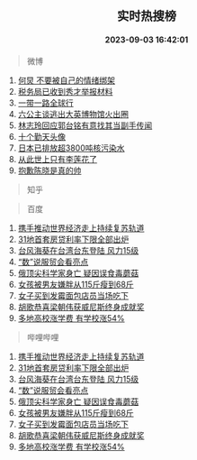 <div align="center"><h2>实时热搜榜</h2><h4>2023-09-03 16:42:01</h4></div>

> 微博  

1. [何炅 不要被自己的情绪绑架](https://s.weibo.com/weibo?q=%E4%BD%95%E7%82%85%20%E4%B8%8D%E8%A6%81%E8%A2%AB%E8%87%AA%E5%B7%B1%E7%9A%84%E6%83%85%E7%BB%AA%E7%BB%91%E6%9E%B6&t=31&band_rank=1&Refer=top)<br />
2. [税务局已收到秀才举报材料](https://s.weibo.com/weibo?q=%23%E7%A8%8E%E5%8A%A1%E5%B1%80%E5%B7%B2%E6%94%B6%E5%88%B0%E7%A7%80%E6%89%8D%E4%B8%BE%E6%8A%A5%E6%9D%90%E6%96%99%23&t=31&band_rank=2&Refer=top)<br />
3. [一带一路全球行](https://s.weibo.com/weibo?q=%23%E4%B8%80%E5%B8%A6%E4%B8%80%E8%B7%AF%E5%85%A8%E7%90%83%E8%A1%8C%23&t=31&band_rank=3&Refer=top)<br />
4. [六公主谈逃出大英博物馆火出圈](https://s.weibo.com/weibo?q=%23%E5%85%AD%E5%85%AC%E4%B8%BB%E8%B0%88%E9%80%83%E5%87%BA%E5%A4%A7%E8%8B%B1%E5%8D%9A%E7%89%A9%E9%A6%86%E7%81%AB%E5%87%BA%E5%9C%88%23&t=31&band_rank=4&Refer=top)<br />
5. [林志玲回应郭台铭有意找其当副手传闻](https://s.weibo.com/weibo?q=%23%E6%9E%97%E5%BF%97%E7%8E%B2%E5%9B%9E%E5%BA%94%E9%83%AD%E5%8F%B0%E9%93%AD%E6%9C%89%E6%84%8F%E6%89%BE%E5%85%B6%E5%BD%93%E5%89%AF%E6%89%8B%E4%BC%A0%E9%97%BB%23&t=31&band_rank=5&Refer=top)<br />
6. [十个勤天头像](https://s.weibo.com/weibo?q=%E5%8D%81%E4%B8%AA%E5%8B%A4%E5%A4%A9%E5%A4%B4%E5%83%8F&t=31&band_rank=6&Refer=top)<br />
7. [日本已排放超3800吨核污染水](https://s.weibo.com/weibo?q=%23%E6%97%A5%E6%9C%AC%E5%B7%B2%E6%8E%92%E6%94%BE%E8%B6%853800%E5%90%A8%E6%A0%B8%E6%B1%A1%E6%9F%93%E6%B0%B4%23&t=31&band_rank=7&Refer=top)<br />
8. [从此世上只有李莲花了](https://s.weibo.com/weibo?q=%E4%BB%8E%E6%AD%A4%E4%B8%96%E4%B8%8A%E5%8F%AA%E6%9C%89%E6%9D%8E%E8%8E%B2%E8%8A%B1%E4%BA%86&t=31&band_rank=8&Refer=top)<br />
9. [抱歉陈晓是真的帅](https://s.weibo.com/weibo?q=%23%E6%8A%B1%E6%AD%89%E9%99%88%E6%99%93%E6%98%AF%E7%9C%9F%E7%9A%84%E5%B8%85%23&t=31&band_rank=9&Refer=top)<br />

> 知乎  


> 百度  

1. [携手推动世界经济走上持续复苏轨道](https://www.baidu.com/s?wd=%E6%90%BA%E6%89%8B%E6%8E%A8%E5%8A%A8%E4%B8%96%E7%95%8C%E7%BB%8F%E6%B5%8E%E8%B5%B0%E4%B8%8A%E6%8C%81%E7%BB%AD%E5%A4%8D%E8%8B%8F%E8%BD%A8%E9%81%93&sa=fyb_news&rsv_dl=fyb_news)<br />
2. [31地首套房贷利率下限全部出炉](https://www.baidu.com/s?wd=31%E5%9C%B0%E9%A6%96%E5%A5%97%E6%88%BF%E8%B4%B7%E5%88%A9%E7%8E%87%E4%B8%8B%E9%99%90%E5%85%A8%E9%83%A8%E5%87%BA%E7%82%89&sa=fyb_news&rsv_dl=fyb_news)<br />
3. [台风海葵在台湾台东登陆 风力15级](https://www.baidu.com/s?wd=%E5%8F%B0%E9%A3%8E%E6%B5%B7%E8%91%B5%E5%9C%A8%E5%8F%B0%E6%B9%BE%E5%8F%B0%E4%B8%9C%E7%99%BB%E9%99%86+%E9%A3%8E%E5%8A%9B15%E7%BA%A7&sa=fyb_news&rsv_dl=fyb_news)<br />
4. [“数”说服贸会看亮点](https://www.baidu.com/s?wd=%E2%80%9C%E6%95%B0%E2%80%9D%E8%AF%B4%E6%9C%8D%E8%B4%B8%E4%BC%9A%E7%9C%8B%E4%BA%AE%E7%82%B9&sa=fyb_news&rsv_dl=fyb_news)<br />
5. [俄顶尖科学家身亡 疑因误食毒蘑菇](https://www.baidu.com/s?wd=%E4%BF%84%E9%A1%B6%E5%B0%96%E7%A7%91%E5%AD%A6%E5%AE%B6%E8%BA%AB%E4%BA%A1+%E7%96%91%E5%9B%A0%E8%AF%AF%E9%A3%9F%E6%AF%92%E8%98%91%E8%8F%87&sa=fyb_news&rsv_dl=fyb_news)<br />
6. [女孩被男友嫌胖从115斤瘦到68斤](https://www.baidu.com/s?wd=%E5%A5%B3%E5%AD%A9%E8%A2%AB%E7%94%B7%E5%8F%8B%E5%AB%8C%E8%83%96%E4%BB%8E115%E6%96%A4%E7%98%A6%E5%88%B068%E6%96%A4&sa=fyb_news&rsv_dl=fyb_news)<br />
7. [女子买到发霉面包店员当场吃下](https://www.baidu.com/s?wd=%E5%A5%B3%E5%AD%90%E4%B9%B0%E5%88%B0%E5%8F%91%E9%9C%89%E9%9D%A2%E5%8C%85%E5%BA%97%E5%91%98%E5%BD%93%E5%9C%BA%E5%90%83%E4%B8%8B&sa=fyb_news&rsv_dl=fyb_news)<br />
8. [胡歌恭喜梁朝伟获威尼斯终身成就奖](https://www.baidu.com/s?wd=%E8%83%A1%E6%AD%8C%E6%81%AD%E5%96%9C%E6%A2%81%E6%9C%9D%E4%BC%9F%E8%8E%B7%E5%A8%81%E5%B0%BC%E6%96%AF%E7%BB%88%E8%BA%AB%E6%88%90%E5%B0%B1%E5%A5%96&sa=fyb_news&rsv_dl=fyb_news)<br />
9. [多地高校涨学费 有学校涨54%](https://www.baidu.com/s?wd=%E5%A4%9A%E5%9C%B0%E9%AB%98%E6%A0%A1%E6%B6%A8%E5%AD%A6%E8%B4%B9+%E6%9C%89%E5%AD%A6%E6%A0%A1%E6%B6%A854%25&sa=fyb_news&rsv_dl=fyb_news)<br />

> 哔哩哔哩  

1. [携手推动世界经济走上持续复苏轨道](https://www.baidu.com/s?wd=%E6%90%BA%E6%89%8B%E6%8E%A8%E5%8A%A8%E4%B8%96%E7%95%8C%E7%BB%8F%E6%B5%8E%E8%B5%B0%E4%B8%8A%E6%8C%81%E7%BB%AD%E5%A4%8D%E8%8B%8F%E8%BD%A8%E9%81%93&sa=fyb_news&rsv_dl=fyb_news)<br />
2. [31地首套房贷利率下限全部出炉](https://www.baidu.com/s?wd=31%E5%9C%B0%E9%A6%96%E5%A5%97%E6%88%BF%E8%B4%B7%E5%88%A9%E7%8E%87%E4%B8%8B%E9%99%90%E5%85%A8%E9%83%A8%E5%87%BA%E7%82%89&sa=fyb_news&rsv_dl=fyb_news)<br />
3. [台风海葵在台湾台东登陆 风力15级](https://www.baidu.com/s?wd=%E5%8F%B0%E9%A3%8E%E6%B5%B7%E8%91%B5%E5%9C%A8%E5%8F%B0%E6%B9%BE%E5%8F%B0%E4%B8%9C%E7%99%BB%E9%99%86+%E9%A3%8E%E5%8A%9B15%E7%BA%A7&sa=fyb_news&rsv_dl=fyb_news)<br />
4. [“数”说服贸会看亮点](https://www.baidu.com/s?wd=%E2%80%9C%E6%95%B0%E2%80%9D%E8%AF%B4%E6%9C%8D%E8%B4%B8%E4%BC%9A%E7%9C%8B%E4%BA%AE%E7%82%B9&sa=fyb_news&rsv_dl=fyb_news)<br />
5. [俄顶尖科学家身亡 疑因误食毒蘑菇](https://www.baidu.com/s?wd=%E4%BF%84%E9%A1%B6%E5%B0%96%E7%A7%91%E5%AD%A6%E5%AE%B6%E8%BA%AB%E4%BA%A1+%E7%96%91%E5%9B%A0%E8%AF%AF%E9%A3%9F%E6%AF%92%E8%98%91%E8%8F%87&sa=fyb_news&rsv_dl=fyb_news)<br />
6. [女孩被男友嫌胖从115斤瘦到68斤](https://www.baidu.com/s?wd=%E5%A5%B3%E5%AD%A9%E8%A2%AB%E7%94%B7%E5%8F%8B%E5%AB%8C%E8%83%96%E4%BB%8E115%E6%96%A4%E7%98%A6%E5%88%B068%E6%96%A4&sa=fyb_news&rsv_dl=fyb_news)<br />
7. [女子买到发霉面包店员当场吃下](https://www.baidu.com/s?wd=%E5%A5%B3%E5%AD%90%E4%B9%B0%E5%88%B0%E5%8F%91%E9%9C%89%E9%9D%A2%E5%8C%85%E5%BA%97%E5%91%98%E5%BD%93%E5%9C%BA%E5%90%83%E4%B8%8B&sa=fyb_news&rsv_dl=fyb_news)<br />
8. [胡歌恭喜梁朝伟获威尼斯终身成就奖](https://www.baidu.com/s?wd=%E8%83%A1%E6%AD%8C%E6%81%AD%E5%96%9C%E6%A2%81%E6%9C%9D%E4%BC%9F%E8%8E%B7%E5%A8%81%E5%B0%BC%E6%96%AF%E7%BB%88%E8%BA%AB%E6%88%90%E5%B0%B1%E5%A5%96&sa=fyb_news&rsv_dl=fyb_news)<br />
9. [多地高校涨学费 有学校涨54%](https://www.baidu.com/s?wd=%E5%A4%9A%E5%9C%B0%E9%AB%98%E6%A0%A1%E6%B6%A8%E5%AD%A6%E8%B4%B9+%E6%9C%89%E5%AD%A6%E6%A0%A1%E6%B6%A854%25&sa=fyb_news&rsv_dl=fyb_news)<br />
